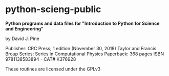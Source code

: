 # python-scieng-public
**Python programs and data files for
"Introduction to Python for Science and Engineering"**

by David J. Pine

Publisher: CRC Press; 1 edition (November 30, 2018)
           Taylor and Francis Broup
Series: Series in Computational Physics
Paperback: 368 pages
ISBN 9781138583894 - CAT# K376928

These routines are licensed under the GPLv3

